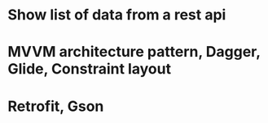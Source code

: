# Show list of data from a rest api
# MVVM architecture pattern, Dagger, Glide, Constraint layout
# Retrofit, Gson

